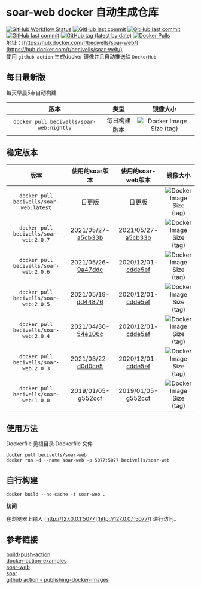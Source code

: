 # soar-web docker 自动生成仓库
[![GitHub Workflow Status](https://img.shields.io/github/workflow/status/becivells/soar-web-docker/Publish%20Releases%20to%20Hub)](https://github.com/Becivells/soar-web-docker/actions)
[![GitHub last commit](https://img.shields.io/github/last-commit/xiaomi/soar?label=soar%20commit)](https://github.com/XiaoMi/soar)
[![GitHub last commit](https://img.shields.io/github/last-commit/xiyangxixian/soar-web?label=soar-web%20commit)](https://github.com/xiyangxixian/soar-web)
[![GitHub last commit](https://img.shields.io/github/last-commit/becivells/soar-web-docker?label=soar-web%20docker%20commit)](https://github.com/Becivells/soar-web-docker)
[![GitHub tag (latest by date)](https://img.shields.io/github/v/tag/becivells/soar-web-docker)](https://github.com/Becivells/soar-web-docker/tags)
[![Docker Pulls](https://img.shields.io/docker/pulls/becivells/soar-web)](https://hub.docker.com/r/becivells/soar-web/)  
地址：[https://hub.docker.com/r/becivells/soar-web/](https://hub.docker.com/r/becivells/soar-web/)   
使用 `github action` 生成docker 镜像并且自动推送给 `DockerHub`

## 每日最新版

每天早晨5点自动构建

|                   版本                   |     类型     |                           镜像大小                           |
| :--------------------------------------: | :----------: | :----------------------------------------------------------: |
| `docker pull becivells/soar-web:nightly` | 每日构建版本 | ![Docker Image Size (tag)](https://img.shields.io/docker/image-size/becivells/soar-web/nightly) |

## 稳定版本

|                  版本                   |                        使用的soar版本                        |                      使用的soar-web版本                      |                           镜像大小                           |
| :-------------------------------------: | :----------------------------------------------------------: | :----------------------------------------------------------: | :----------------------------------------------------------: |
| `docker pull becivells/soar-web:latest` |                            日更版                            |                            日更版                            | ![Docker Image Size (tag)](https://img.shields.io/docker/image-size/becivells/soar-web/latest) |
| `docker pull becivells/soar-web:2.0.7`  | 2021/05/27-[a5cb33b](https://github.com/XiaoMi/soar/commit/a5cb33b98f86ab92f99ea611409c3a280036cf07) | 2021/05/27-[a5cb33b](https://github.com/XiaoMi/soar/commit/a5cb33b98f86ab92f99ea611409c3a280036cf07) | ![Docker Image Size (tag)](https://img.shields.io/docker/image-size/becivells/soar-web/2.0.7) |
| `docker pull becivells/soar-web:2.0.6`  | 2021/05/26-[9a47ddc](https://github.com/XiaoMi/soar/commit/9a47ddc1089f6a32fbc37d2c5e96216cd885eb3a) | 2020/12/01-[cdde5ef](https://github.com/xiyangxixian/soar-web/commit/cdde5effcbe35c912d53f4c90ae1742887cfbc10) | ![Docker Image Size (tag)](https://img.shields.io/docker/image-size/becivells/soar-web/2.0.6) |
| `docker pull becivells/soar-web:2.0.5`  | 2021/05/19-[dd44876](https://github.com/XiaoMi/soar/commit/dd44876e6b4d154594886fb84c44e2c9b60db7b2) | 2020/12/01-[cdde5ef](https://github.com/xiyangxixian/soar-web/commit/cdde5effcbe35c912d53f4c90ae1742887cfbc10) | ![Docker Image Size (tag)](https://img.shields.io/docker/image-size/becivells/soar-web/2.0.5) |
| `docker pull becivells/soar-web:2.0.4`  | 2021/04/30-[54e106c](https://github.com/XiaoMi/soar/commit/54e106ca4a380bbd6f70af1bf9a502258fca7810) | 2020/12/01-[cdde5ef](https://github.com/xiyangxixian/soar-web/commit/cdde5effcbe35c912d53f4c90ae1742887cfbc10) | ![Docker Image Size (tag)](https://img.shields.io/docker/image-size/becivells/soar-web/2.0.4) |
| `docker pull becivells/soar-web:2.0.3`  | 2021/03/22-[d0d0ce5](https://github.com/XiaoMi/soar/commit/d0d0ce57c9036f7e2e4c5a506e131ce42b332550) | 2020/12/01-[cdde5ef](https://github.com/xiyangxixian/soar-web/commit/cdde5effcbe35c912d53f4c90ae1742887cfbc10) | ![Docker Image Size (tag)](https://img.shields.io/docker/image-size/becivells/soar-web/2.0.3) |
| `docker pull becivells/soar-web:1.0.0`  |                      2019/01/05-g552ccf                      |                      2019/01/05-g552ccf                      | ![Docker Image Size (tag)](https://img.shields.io/docker/image-size/becivells/soar-web/1.0.0) |

## 使用方法

Dockerfile 见根目录 Dockerfile 文件

```shell script
docker pull becivells/soar-web
docker run -d --name soar-web -p 5077:5077 becivells/soar-web
```

##  自行构建

```shell script
docker build --no-cache -t soar-web .
```

**访问**

在浏览器上输入 [http://127.0.0.1:5077](http://127.0.0.1:5077/) 进行访问。

## 参考链接

[build-push-action](https://github.com/docker/build-push-action)    
[docker-action-examples](https://github.com/metcalfc/docker-action-examples/)    
[soar-web](https://github.com/xiyangxixian/soar-web)     
[soar](https://github.com/XiaoMi/soar)    
[github action - publishing-docker-images](https://docs.github.com/cn/actions/guides/publishing-docker-images)   

